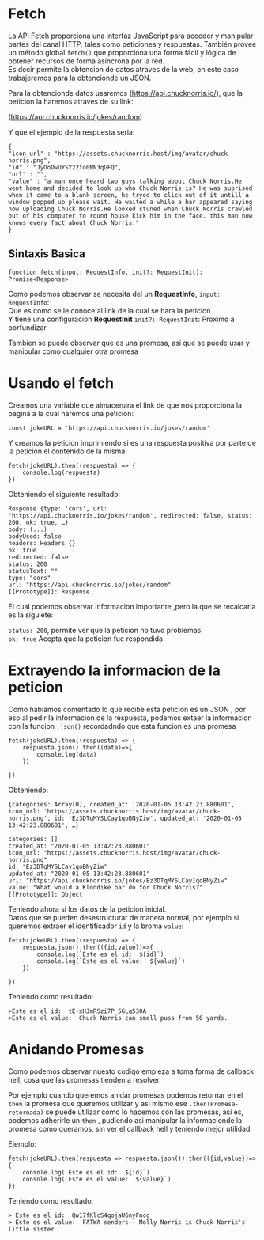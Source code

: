# Fetch

La API Fetch proporciona una interfaz JavaScript para acceder y manipular partes del canal HTTP, tales como peticiones y respuestas. También provee un método global `fetch()` que proporciona una forma fácil y lógica de obtener recursos de forma asíncrona por la red.  
Es decir permite la obtencion de datos atraves de la web, en este caso trabajeremos para la obtencionde un JSON.

Para la obtencionde datos usaremos (https://api.chucknorris.io/), que la peticion la haremos atraves de su link:

(https://api.chucknorris.io/jokes/random)

Y que el ejemplo de la respuesta seria:

```
{
"icon_url" : "https://assets.chucknorris.host/img/avatar/chuck-norris.png",
"id" : "JyOoOwUYSY22fo0NN3qGFQ",
"url" : "",
"value" : "a man once heard two guys talking about Chuck Norris.He went home and decided to look up who Chuck Norris is? He was suprised when it came to a blank screen, he tryed to click out of it untill a window popped up please wait. He waited a while a bar appeared saying now uploading Chuck Norris.He looked stuned when Chuck Norris crawled out of his computer to round house kick him in the face. this man now knows every fact about Chuck Norris."
}
```

## Sintaxis Basica

```
function fetch(input: RequestInfo, init?: RequestInit): Promise<Response>
```

Como podemos observar se necesita del un **RequestInfo**, `input: RequestInfo`:  
Que es como se le conoce al link de la cual se hara la peticion  
Y tiene una configuracion **RequestInit** `init?: RequestInit`: Proximo a porfundizar

Tambien se puede observar que es una promesa, asi que se puede usar y manipular como cualquier otra promesa

# Usando el fetch

Creamos una variable que almacenara el link de que nos proporciona la pagina a la cual haremos una peticion:

```
const jokeURL = 'https://api.chucknorris.io/jokes/random'
```

Y creamos la peticion imprimiendo si es una respuesta positiva por parte de la peticion el contenido de la misma:

```
fetch(jokeURL).then((respuesta) => {
    console.log(respuesta)
})
```

Obteniendo el siguiente resultado:

```
Response {type: 'cors', url: 'https://api.chucknorris.io/jokes/random', redirected: false, status: 200, ok: true, …}
body: (...)
bodyUsed: false
headers: Headers {}
ok: true
redirected: false
status: 200
statusText: ""
type: "cors"
url: "https://api.chucknorris.io/jokes/random"
[[Prototype]]: Response
```

El cual podemos observar informacion importante ,pero la que se recalcaria es la siguiete:

`status: 200`, permite ver que la peticion no tuvo problemas  
`ok: true` Acepta que la peticion fue respondida

# Extrayendo la informacion de la peticion

Como habiamos comentado lo que recibe esta peticion es un JSON , por eso al pedir la informacion de la respuesta, podemos extaer la informacion con la funcion `.json()` recordadndo que esta funcion es una promesa

```
fetch(jokeURL).then((respuesta) => {
    respuesta.json().then((data)=>{
        console.log(data)
    })

})
```

Obteniendo:

```
{categories: Array(0), created_at: '2020-01-05 13:42:23.880601', icon_url: 'https://assets.chucknorris.host/img/avatar/chuck-norris.png', id: 'Ez3DTqMYSLCay1qoBNyZiw', updated_at: '2020-01-05 13:42:23.880601', …}

categories: []
created_at: "2020-01-05 13:42:23.880601"
icon_url: "https://assets.chucknorris.host/img/avatar/chuck-norris.png"
id: "Ez3DTqMYSLCay1qoBNyZiw"
updated_at: "2020-01-05 13:42:23.880601"
url: "https://api.chucknorris.io/jokes/Ez3DTqMYSLCay1qoBNyZiw"
value: "What would a Klondike bar do for Chuck Norris?"
[[Prototype]]: Object
```

Teniendo ahora si los datos de la peticion inicial.  
Datos que se pueden desestructurar de manera normal, por ejemplo si queremos extraer el identificador `id` y la broma `value`:

```
fetch(jokeURL).then((respuesta) => {
    respuesta.json().then(({id,value})=>{
        console.log(`Este es el id:  ${id}`)
        console.log(`Este es el value:  ${value}`)
    })

})
```

Teniendo como resultado:

```
>Este es el id:  tE-xHJmRSzi7P_5GLq530A
>Este es el value:  Chuck Norris can smell puss from 50 yards.
```

# Anidando Promesas

Como podemos observar nuesto codigo empieza a toma forma de callback hell, cosa que las promesas tienden a resolver.

Por ejemplo cuando queremos anidar promesas podemos retornar en el `then` la promesa que queremos utilizar y asi mismo ese `.then(Promesa-retornada)` se puede utilizar como lo hacemos con las promesas, asi es, podemos adherirle un `then` , pudiendo asi manipular la informacionde la promesa como queramos, sin ver el callback hell y teniendo mejor utilidad.

Ejemplo:

```
fetch(jokeURL).then(respuesta => respuesta.json()).then(({id,value})=>{
    console.log(`Este es el id:  ${id}`)
    console.log(`Este es el value:  ${value}`)
})
```

Teniendo como resultado:

```
> Este es el id:  Qw17fKlcS4qojaU6nyFncg
> Este es el value:  FATWA senders-- Molly Norris is Chuck Norris's little sister
```
